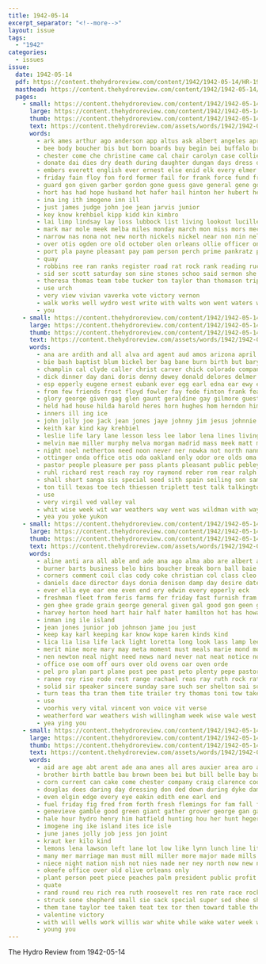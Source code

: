 ```yaml
---
title: 1942-05-14
excerpt_separator: "<!--more-->"
layout: issue
tags:
  - "1942"
categories:
  - issues
issue:
  date: 1942-05-14
  pdf: https://content.thehydroreview.com/content/1942/1942-05-14/HR-1942-05-14.pdf
  masthead: https://content.thehydroreview.com/content/1942/1942-05-14/masthead/HR-1942-05-14.jpg
  pages:
    - small: https://content.thehydroreview.com/content/1942/1942-05-14/small/HR-1942-05-14-01.jpg
      large: https://content.thehydroreview.com/content/1942/1942-05-14/large/HR-1942-05-14-01.jpg
      thumb: https://content.thehydroreview.com/content/1942/1942-05-14/thumbnails/HR-1942-05-14-01.jpg
      text: https://content.thehydroreview.com/assets/words/1942/1942-05-14/HR-1942-05-14-01.txt
      words:
        - ark ames arthur ago anderson app altus ask albert angeles april all are and asi anim adrian adams adkins army alpha algiers ager
        - bee body boucher bis but born boards buy begin bei buffalo brown butler bradley below both bible best brother boy brothers bennie bottom boise business big barber box bell billy bone bette browne bitten been burton bers back bandy bright bonds bank bos bow bomber boys
        - chester come che christine came cal chair carolyn case collier chamber cold cast chan christian culvert college city close cream conn can chi captain carruth campbell crissman car clinton class carmen child church coffee christ colony cecil childs crew
        - donate dai dies dry death during daughter dungan days dress door daughters dumas dan dinner detweiler day douglas dickey
        - embers everett english ever ernest else enid elk every elmer enyart even edge eader end
        - friday fain floy fon ford former fail for frank force fund frances from field fish frost friends far few fort felton first
        - guard gon given garber gordon gone guess gave general gene goods gourd grain grant grade guy griffin gowen glass gates grandson garland getting ghering
        - hort has had hope husband hot hafer hail hinton her hubert held hand heard hayes hed henke hay hopewell hardware home hails hop hughes hatfield hurt howard heger hicks husbands hydro henry hedge high heres
        - ina ing ith imogene inn ill
        - just james judge john joe jean jarvis junior
        - key know krehbiel kipp kidd kin kimbro
        - lai limp lindsay lay loss lubbock list living lookout lucille lake lakes louise live leonard lloyd look lowe los lie loretta last lax lahoma lura less letter lee lit later learned light lawrence long
        - mark mar mole meek melba miles monday march mon miss mors mechanic matter more maurice mat men master mer marriage marshall majors may mamie murray mccown many mis mers moore miner made max moths major most mcdown
        - narrow nas nona not new north nickels nickel near non nin nell nims nephew noel news now norman night
        - over otis ogden ore old october olen orleans ollie officer only
        - port pla payne pleasant pay pam person perch prime pankratz pretty phi prom place precious paul prichard plane painting people paper packard persons phyllis
        - quay
        - robbins ree ran ranks register road rat rock rank reading ruckman rece raymond rice roy riding russell
        - sid ser scott saturday son sine stones schoo said sermon she shows sons stone smith seems sugar sines state schroder seed sergeant sea santa storm sell sister scripture station ship store second stamps soon special school slagell sunday small san seri sill service struck schantz sat south
        - theresa thomas team tobe tucker ton taylor than thomason trip tindel taken toward thing them too tea troy thurs test ten tour tick tur thunder thi tah triplett texas the ted tech
        - use urch
        - very view vivian vaverka vote victory vernon
        - walk works well wydro west write with walts won went waters weathers worm will wells wash wing wallace wie why wik wyatt worms war work wit wade week world weather while weatherford weeks wind wil window worth wheel was working
        - you
    - small: https://content.thehydroreview.com/content/1942/1942-05-14/small/HR-1942-05-14-02.jpg
      large: https://content.thehydroreview.com/content/1942/1942-05-14/large/HR-1942-05-14-02.jpg
      thumb: https://content.thehydroreview.com/content/1942/1942-05-14/thumbnails/HR-1942-05-14-02.jpg
      text: https://content.thehydroreview.com/assets/words/1942/1942-05-14/HR-1942-05-14-02.txt
      words:
        - ana are ardith and all alva ard agent aud amos arizona april alford appleman addi abe
        - bie bash baptist blum bickel ber bag bane burn birth but bary blough brew backs bickell best bors ball billy barr bethel bewley bond business bast boyles biss boyd burden boy bill brewer back bet been burgman bennett
        - champlin cal clyde caller christ carver chick colorado company course carman cream cox cine carl clair comes canyon cedar crawford come cook can clara carolyn cloninger curtis cash cast circle carney certain church chet carry city charles chaples came call
        - dick dinner day dani doris denny dewey donald delores delmer daily della dale does debate days demand doh ditmore daughter duty deal dock daughters
        - esp epperly eugene ernest eubank ever egg earl edna ear ewy enter eld end easy esther emery ent elvis ente
        - from few friends frost floyd fowler fay fede finton frank feast fuss farm forty folsom faith folks full fuel flowers for friday first frankie frida fred fey fast fam
        - glory george given gag glen gaunt geraldine gay gilmore guest goods gregg gas glad grand goldie geary gave
        - held had house hilda harold heres horn hughes hom herndon him hydro health hour ham heart harry happy hendrix hope hudson home high henry howard her has hardin honor helen
        - inners ill ing ice
        - john jolly joe jack jean jones jaye johnny jim jesus johnnie jackie joint jake june janes joves joy jerry
        - keith kar kind kay krehbiel
        - leslie life lary lane lesson less lee labor lena lines living lucile lucious loy lawton ley lake lucille love lizzie left let low laden lewis luke liem lindsay little last lawrence looke levi light lewellen lou loui
        - melvin mae miller murphy melva morgan madrid mass meek matt monday min mccorkle mean martha morn money mil mcfarlin mefford members marshall martin mann marion murray mee miss more morning man may mark made maynard mary monda many minnie
        - night noel netherton need noon never ner nowka not north nannie news
        - ottinger onda office otis oda oakland only odor ore olds oma ong oscar owen olevia old owens oak
        - pastor people pleasure per pass plants pleasant public pebley past par pells pol pledge pitzer present payne pankratz person pay purchase peoples prayer pigg peggy plane
        - ruhl richard rest reach ray roy raymond reber rom rear ralph randolph rue rob robertson room row regular rey rowland
        - shall short sanga sis special seed sith spain seiling son sam schmidt supper such schultz season sin samples simpson sund sheer selling spies smith she solo sunday smart south store style sie sharry service scott strong sons slemp sens saturday senter sun sister sylvester stutzman small school schantz sutton sum sugar switzer sat save sunda
        - ton till texas toe tech thiessen triplett test talk talkington ten trucks them ted thomason tucson tickel than too tune trip toward thomas taken the take thompson
        - use
        - very virgil ved valley val
        - whit wise week wit war weathers way went was wildman with wayne will won ward work wine waters williams words white while wells william willing winter
        - yea you yoke yukon
    - small: https://content.thehydroreview.com/content/1942/1942-05-14/small/HR-1942-05-14-03.jpg
      large: https://content.thehydroreview.com/content/1942/1942-05-14/large/HR-1942-05-14-03.jpg
      thumb: https://content.thehydroreview.com/content/1942/1942-05-14/thumbnails/HR-1942-05-14-03.jpg
      text: https://content.thehydroreview.com/assets/words/1942/1942-05-14/HR-1942-05-14-03.txt
      words:
        - aline anti ara all able and ade ana ago alma abo are albert ave aga aim ard agi ann aime athan ace art
        - burner barts business belo bins boucher break born ball baie boa belts bord back begin best bernardine barack buy but been better bie basher burns brow bell book baby browne both basket betty bible brewer burge brunette
        - corners comment coil clas cody coke christian col class cleo champlin claude company card close crosswhite clifford church city can con charles came comes clinton chick clase canyon core chang cool channell call cant cools carruth cop cords copper care come chic counsel coffee
        - daniels dace director days donia denison damp day desire date dungan dean daily duke daughter dale
        - ever ella eye ear ene even end ery edwin every epperly eck
        - freshman fleet from feris farms fer friday fast furnish fram for fine first fest fade felt favorite fall fill floor far fea faint frank fitting
        - gen ghee grade grain george general given gal good gon geen gatlin ger game givens
        - harvey horton heed hart hair half hater hamilton hot has howard hole honesty her hie hard hydro hand hobby homes had harper holderman how han hopes haves home hay harry hus
        - inman ing ile island
        - jean jones junior job johnson jame jou just
        - keep kay karl keeping kar know kope karen kinds kind
        - lica lia lisa life lack light loretta long look lass lamp lee les lad low last lines little lemon lunch larger louise lula leon
        - merit mine more mary may meta moment must meals marie mond morning monday made means mach main most mores miss marshall market morale mapa many mccool majors mene
        - nen newton neal night need news nard never nat neat notice noor needs now nel nees noon nee not nations ner nickel niehues north new nie
        - office ose oom off ours over old ovens oar oven orde
        - pel pro plan part plane post pee past peto plenty pepe pastor parent phyllis people pleasure path proud pete pie present pall pat per pearl plants plate pease pies power proven public pickup
        - ranee roy rise rode rest range rachael reas ray ruth rock rate rozell roig russe road rail run rat roberts rita remedies
        - solid sir speaker sincere sunday sare such ser shelton sai soe sleep special schools small sly supper school space study stand sales staples seth she steel sale see season shorter shook shall son shee seed schooling shipp supple stove stamp surface stafford summer sine sony six saturday scarce second smith sack service sines sur
        - turn teas tha tran them tite trailer try thomas toni tow take taman thal tures tee tak town thee times teacher tec toby then the too
        - use
        - voorhis very vital vincent von voice vit verse
        - weatherford war weathers wish willingham week wise wale west worth white why welding wart was warren went warm working will western ways wort way want work with well weck wan water
        - yea ying you
    - small: https://content.thehydroreview.com/content/1942/1942-05-14/small/HR-1942-05-14-04.jpg
      large: https://content.thehydroreview.com/content/1942/1942-05-14/large/HR-1942-05-14-04.jpg
      thumb: https://content.thehydroreview.com/content/1942/1942-05-14/thumbnails/HR-1942-05-14-04.jpg
      text: https://content.thehydroreview.com/assets/words/1942/1942-05-14/HR-1942-05-14-04.txt
      words:
        - aid are age abt arent ade ana anes all ares auxier area aro alsup ather and america
        - brother birth battle bau brown been bei but bill belle bay baptist box bag best beans both buggy bone baby bars
        - corn current can cake come chester company craig clarence cook carruth cote corner county cheek cost card city coupe con caddo clovis crystal comp capa carry canning comes came
        - douglas does daring day dressing don ded down during dyke dam davis drop days duty dry dennis due desire
        - even elgin edge every eye eakin edith ene earl end
        - fuel friday fig fred from forth fresh flemings for fam fall fancy former full fikes farm flowers front first
        - genevieve gamble good green giant gather grover george gan gaa gener groom gran gas gloria given grana gar gold grand gardner guest guess gon glass
        - hale hour hydro henry him hatfield hunting hou her hunt heger had how horse hamm harmony head hue home henke hing hardware herbert
        - imogene ing ike island ites ice isle
        - june janes jolly job jess jon joint
        - kraut ker kilo kind
        - lemons lena lawson left lane lot low like lynn lunch line lit lead laundry lake level lon
        - many mer marriage man must mill miller more major made mills miss monday may marline much milton moore marvin
        - niece night nation nish not nies nade ner ney north now new needs
        - okeefe office over old olive orleans only
        - plant person peet piece peaches palm president public profit pay present pot parker pas place peter pen phon peg pam pool pany pastor per pounds por pound proctor pile power post peak part people pork pick past
        - quate
        - rand round reu rich rea ruth roosevelt res ren rate race rock river reno rine rega
        - struck sone shepherd small sie sack special super sed shee shure second sac swiggart shall supply saturday size soon states sea smooth sund start square sale said ser sturgeon store service say swift station sell she steel stange seek sugar slow salvage see soap salad silk sunday
        - them tane taylor tee taken teat tex tor then toward table the tian tock track tree terry tec takes tain telling thi thet times too ted
        - valentine victory
        - with will wells work willis war white while wake water week wilson world well weaver way was weatherford working works wright
        - young you
---
```


The Hydro Review from 1942-05-14

<!--more-->

